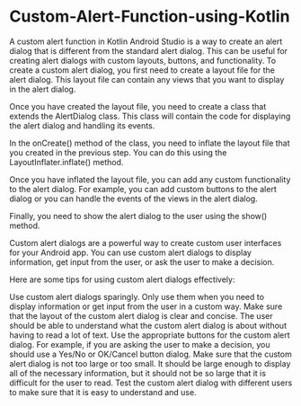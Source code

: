 # Custom-Alert-Function-using-Kotlin
A custom alert function in Kotlin Android Studio is a way to create an alert dialog that is different from the standard alert dialog. This can be useful for creating alert dialogs with custom layouts, buttons, and functionality.
To create a custom alert dialog, you first need to create a layout file for the alert dialog. This layout file can contain any views that you want to display in the alert dialog.

Once you have created the layout file, you need to create a class that extends the AlertDialog class. This class will contain the code for displaying the alert dialog and handling its events.

In the onCreate() method of the class, you need to inflate the layout file that you created in the previous step. You can do this using the LayoutInflater.inflate() method.

Once you have inflated the layout file, you can add any custom functionality to the alert dialog. For example, you can add custom buttons to the alert dialog or you can handle the events of the views in the alert dialog.

Finally, you need to show the alert dialog to the user using the show() method.

Custom alert dialogs are a powerful way to create custom user interfaces for your Android app. You can use custom alert dialogs to display information, get input from the user, or ask the user to make a decision.

Here are some tips for using custom alert dialogs effectively:

Use custom alert dialogs sparingly. Only use them when you need to display information or get input from the user in a custom way.
Make sure that the layout of the custom alert dialog is clear and concise. The user should be able to understand what the custom alert dialog is about without having to read a lot of text.
Use the appropriate buttons for the custom alert dialog. For example, if you are asking the user to make a decision, you should use a Yes/No or OK/Cancel button dialog.
Make sure that the custom alert dialog is not too large or too small. It should be large enough to display all of the necessary information, but it should not be so large that it is difficult for the user to read.
Test the custom alert dialog with different users to make sure that it is easy to understand and use.
